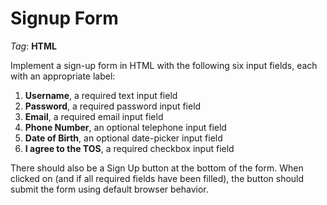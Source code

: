 # Signup Form

_Tag_: **HTML**

Implement a sign-up form in HTML with the following six input fields, each with an appropriate label:

1. **Username**, a required text input field
2. **Password**, a required password input field
3. **Email**, a required email input field
4. **Phone Number**, an optional telephone input field
5. **Date of Birth**, an optional date-picker input field
6. **I agree to the TOS**, a required checkbox input field

There should also be a Sign Up button at the bottom of the form. When clicked on (and if all required fields have been filled), the button should submit the form using default browser behavior.
